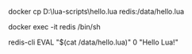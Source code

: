 docker cp D:\lua-scripts\hello.lua redis:/data/hello.lua

docker exec -it redis /bin/sh

redis-cli EVAL "$(cat /data/hello.lua)" 0
"Hello Lua!"